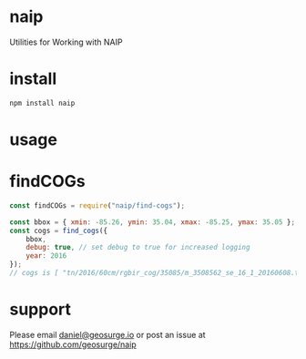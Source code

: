 # naip
Utilities for Working with NAIP

# install
```bash
npm install naip
```

# usage

# findCOGs
```js
const findCOGs = require("naip/find-cogs");

const bbox = { xmin: -85.26, ymin: 35.04, xmax: -85.25, ymax: 35.05 };
const cogs = find_cogs({
    bbox,
    debug: true, // set debug to true for increased logging
    year: 2016
});
// cogs is [ "tn/2016/60cm/rgbir_cog/35085/m_3508562_se_16_1_20160608.tif" ]
```

# support
Please email daniel@geosurge.io or post an issue at https://github.com/geosurge/naip
